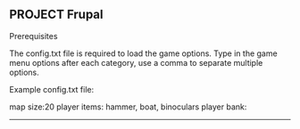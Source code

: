 PROJECT Frupal
-------------------------------------------------------------------------------------------------------------------------------------
Prerequisites

The config.txt file is required to load the game options. Type in the game menu options after each category, use a comma to separate
multiple options.

Example config.txt file:

map size:20
player items: hammer, boat, binoculars
player bank:

-------------------------------------------------------------------------------------------------------------------------------------

